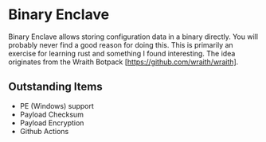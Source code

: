 # Binary Enclave

Binary Enclave allows storing configuration data in a binary directly. You will
probably never find a good reason for doing this. This is primarily an exercise
for learning rust and something I found interesting. The idea originates from
the Wraith Botpack [https://github.com/wraith/wraith].

## Outstanding Items

- PE (Windows) support
- Payload Checksum
- Payload Encryption
- Github Actions
